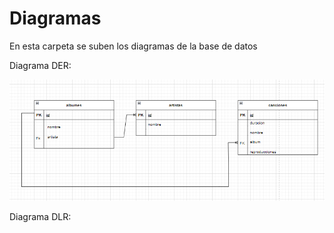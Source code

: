 # Diagramas

En esta carpeta se suben los diagramas de la base de datos

Diagrama DER:

![alt text](image.png)

Diagrama DLR:
